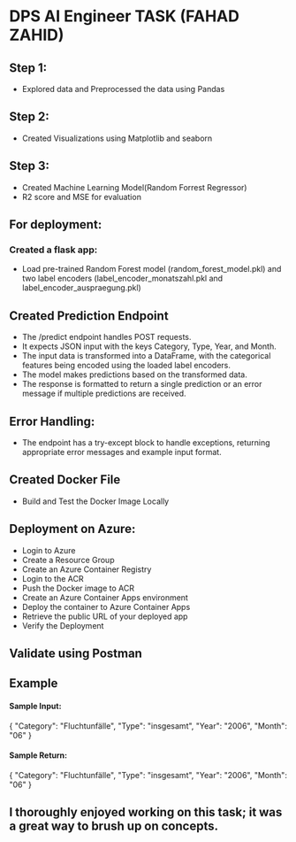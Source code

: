 # DPS AI Engineer TASK (FAHAD ZAHID)


## Step 1:
- Explored data and Preprocessed the data using Pandas

## Step 2: 
- Created Visualizations using Matplotlib and seaborn

## Step 3:
- Created Machine Learning Model(Random Forrest Regressor)
- R2 score and MSE for evaluation


## For deployment:


### Created a flask app:
- Load pre-trained Random Forest model (random_forest_model.pkl) and two label encoders (label_encoder_monatszahl.pkl and label_encoder_auspraegung.pkl)

## Created Prediction Endpoint

- The /predict endpoint handles POST requests.
- It expects JSON input with the keys Category, Type, Year, and Month.
- The input data is transformed into a DataFrame, with the categorical features being encoded using the loaded label encoders.
- The model makes predictions based on the transformed data.
- The response is formatted to return a single prediction or an error message if multiple predictions are received.

## Error Handling:
- The endpoint has a try-except block to handle exceptions, returning appropriate error messages and example input format.

## Created Docker File
- Build and Test the Docker Image Locally

## Deployment on Azure:
- Login to Azure
- Create a Resource Group
- Create an Azure Container Registry
- Login to the ACR
- Push the Docker image to ACR
- Create an Azure Container Apps environment
- Deploy the container to Azure Container Apps
- Retrieve the public URL of your deployed app
- Verify the Deployment

## Validate using Postman

## Example

#### Sample Input:
{
    "Category": "Fluchtunfälle",
    "Type": "insgesamt",
    "Year": "2006",
    "Month": "06"
}

#### Sample Return:

{
    "Category": "Fluchtunfälle",
    "Type": "insgesamt",
    "Year": "2006",
    "Month": "06"
}


## I thoroughly enjoyed working on this task; it was a great way to brush up on concepts.

